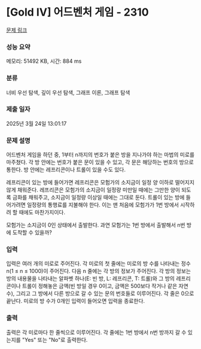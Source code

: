 # [Gold IV] 어드벤처 게임 - 2310 

[문제 링크](https://www.acmicpc.net/problem/2310) 

### 성능 요약

메모리: 51492 KB, 시간: 884 ms

### 분류

너비 우선 탐색, 깊이 우선 탐색, 그래프 이론, 그래프 탐색

### 제출 일자

2025년 3월 24일 13:01:17

### 문제 설명

<p style="user-select: auto !important;">어드벤처 게임을 하던 중, 1부터 n까지의 번호가 붙은 방을 지나가야 하는 마법의 미로를 마주쳤다. 각 방 안에는 번호가 붙은 문이 있을 수 있고, 각 문은 해당하는 번호의 방으로 통한다. 방 안에는 레프리콘이나 트롤이 있을 수도 있다.</p>

<p style="user-select: auto !important;">레프리콘이 있는 방에 들어가면 레프리콘은 모험가의 소지금이 일정 양 이하로 떨어지지 않게 채워준다. 레프리콘은 모험가의 소지금이 일정량 미만일 때에는 그만한 양이 되도록 금화를 채워주고, 소지금이 일정량 이상일 때에는 그대로 둔다. 트롤이 있는 방에 들어가려면 일정량의 통행료를 지불해야 한다. 이는 맨 처음에 모험가가 1번 방에서 시작하려 할 때에도 마찬가지이다.</p>

<p style="user-select: auto !important;">모험가는 소지금이 0인 상태에서 출발한다. 과연 모험가는 1번 방에서 출발해서 n번 방에 도착할 수 있을까?</p>

### 입력 

 <p style="user-select: auto !important;">입력은 여러 개의 미로로 주어진다. 각 미로의 첫 줄에는 미로의 방 수를 나타내는 정수 n(1 ≤ n ≤ 1000)이 주어진다. 다음 n 줄에는 각 방의 정보가 주어진다. 각 방의 정보는 방의 내용물을 나타내는 알파벳 하나(E: 빈 방, L: 레프리콘, T: 트롤)와 그 방의 레프리콘이나 트롤이 정해놓은 금액(빈 방일 경우 0이고, 금액은 500보다 작거나 같은 자연수), 그리고 그 방에서 다른 방으로 갈 수 있는 문의 번호들로 이루어진다. 각 줄은 0으로 끝난다. 미로의 방 수가 0개인 입력이 들어오면 입력을 종료한다.</p>

### 출력 

 <p style="user-select: auto !important;">출력은 각 미로마다 한 줄씩으로 이루어진다. 각 줄에는 1번 방에서 n번 방까지 갈 수 있는지를 "Yes" 또는 "No"로 출력한다.</p>

